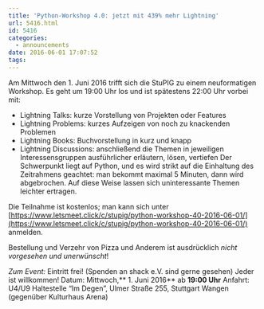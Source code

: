 ```yaml
---
title: 'Python-Workshop 4.0: jetzt mit 439% mehr Lightning'
url: 5416.html
id: 5416
categories:
  - announcements
date: 2016-06-01 17:07:52
tags:
---
```


Am Mittwoch den 1\. Juni 2016 trifft sich die StuPIG zu einem neuformatigen Workshop. Es geht um 19:00 Uhr los und ist spätestens 22:00 Uhr vorbei mit:

*   Lightning Talks: kurze Vorstellung von Projekten oder Features
*   Lightning Problems: kurzes Aufzeigen von noch zu knackenden Problemen
*   Lightning Books: Buchvorstellung in kurz und knapp
*   Lightning Discussions: anschließend die Themen in jeweiligen Interessensgruppen ausführlicher erläutern, lösen, vertiefen
Der Schwerpunkt liegt auf Python, und es wird strikt auf die Einhaltung des Zeitrahmens geachtet: man bekommt maximal 5 Minuten, dann wird abgebrochen. Auf diese Weise lassen sich uninteressante Themen leichter ertragen.

Die Teilnahme ist kostenlos; man kann sich unter [https://www.letsmeet.click/c/stupig/python-workshop-40-2016-06-01/](https://www.letsmeet.click/c/stupig/python-workshop-40-2016-06-01/) anmelden.

Bestellung und Verzehr von Pizza und Anderem ist ausdrücklich _nicht vorgesehen und unerwünscht_!

_Zum Event:_
Eintritt frei! (Spenden an shack e.V. sind gerne gesehen) Jeder ist willkommen!
Datum: Mittwoch,** 1\. Juni 2016** ab **19:00 Uhr**
Anfahrt: U4/U9 Haltestelle “Im Degen”, Ulmer Straße 255, Stuttgart Wangen (gegenüber Kulturhaus Arena)